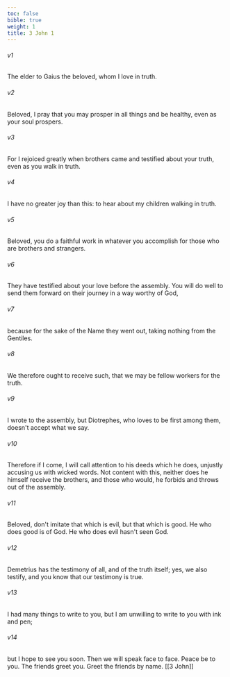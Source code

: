 ```yaml
---
toc: false
bible: true
weight: 1
title: 3 John 1
---
```




###### v1 
The elder to Gaius the beloved, whom I love in truth. 

###### v2 
Beloved, I pray that you may prosper in all things and be healthy, even as your soul prospers. 

###### v3 
For I rejoiced greatly when brothers came and testified about your truth, even as you walk in truth. 

###### v4 
I have no greater joy than this: to hear about my children walking in truth. 

###### v5 
Beloved, you do a faithful work in whatever you accomplish for those who are brothers and strangers. 

###### v6 
They have testified about your love before the assembly. You will do well to send them forward on their journey in a way worthy of God, 

###### v7 
because for the sake of the Name they went out, taking nothing from the Gentiles. 

###### v8 
We therefore ought to receive such, that we may be fellow workers for the truth. 

###### v9 
I wrote to the assembly, but Diotrephes, who loves to be first among them, doesn't accept what we say. 

###### v10 
Therefore if I come, I will call attention to his deeds which he does, unjustly accusing us with wicked words. Not content with this, neither does he himself receive the brothers, and those who would, he forbids and throws out of the assembly. 

###### v11 
Beloved, don't imitate that which is evil, but that which is good. He who does good is of God. He who does evil hasn't seen God. 

###### v12 
Demetrius has the testimony of all, and of the truth itself; yes, we also testify, and you know that our testimony is true. 

###### v13 
I had many things to write to you, but I am unwilling to write to you with ink and pen; 

###### v14 
but I hope to see you soon. Then we will speak face to face. Peace be to you. The friends greet you. Greet the friends by name.
[[3 John]]
